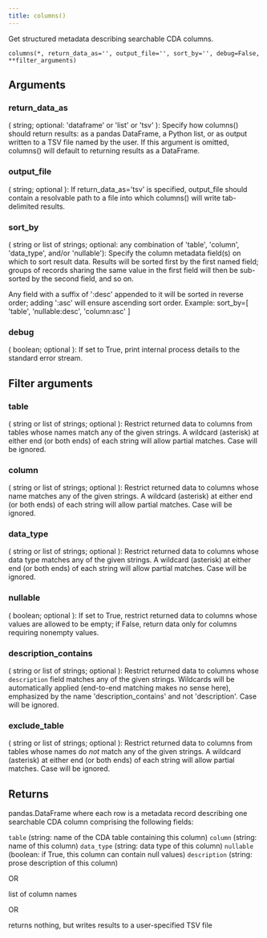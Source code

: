 ```yaml
---
title: columns()
---
```


Get structured metadata describing searchable CDA columns.


`columns(*, return_data_as='', output_file='', sort_by='', debug=False, **filter_arguments)`

## Arguments

### return_data_as 
( string; optional: 'dataframe' or 'list' or 'tsv' ):
Specify how columns() should return results: as a pandas DataFrame,
a Python list, or as output written to a TSV file named by the user.
If this argument is omitted, columns() will default to returning
results as a DataFrame.

### output_file
( string; optional ):
If return_data_as='tsv' is specified, output_file should contain a
resolvable path to a file into which columns() will write
tab-delimited results.

### sort_by
( string or list of strings; optional:
any combination of 'table', 'column', 'data_type',
and/or 'nullable'):
Specify the column metadata field(s) on which to sort result data.
Results will be sorted first by the first named field; groups of
records sharing the same value in the first field will then be
sub-sorted by the second field, and so on.

Any field with a suffix of ':desc' appended to it will be sorted
in reverse order; adding ':asc' will ensure ascending sort order.
Example: sort_by=[ 'table', 'nullable:desc', 'column:asc' ]

### debug
( boolean; optional ):
If set to True, print internal process details to the standard
error stream.

## Filter arguments
### table
( string or list of strings; optional ):
Restrict returned data to columns from tables whose names match any
of the given strings. A wildcard (asterisk) at either end (or both
ends) of each string will allow partial matches. Case will be
ignored.

### column
( string or list of strings; optional ):
Restrict returned data to columns whose name matches any of the
given strings. A wildcard (asterisk) at either end (or both ends)
of each string will allow partial matches. Case will be ignored.

### data_type
( string or list of strings; optional ):
Restrict returned data to columns whose data type matches any of
the given strings. A wildcard (asterisk) at either end (or both
ends) of each string will allow partial matches. Case will be
ignored.

### nullable
( boolean; optional ):
If set to True, restrict returned data to columns whose values are
allowed to be empty; if False, return data only for columns
requiring nonempty values.

### description_contains
( string or list of strings; optional ):
Restrict returned data to columns whose `description` field matches
any of the given strings. Wildcards will be automatically applied
(end-to-end matching makes no sense here), emphasized by the name
'description_contains' and not 'description'. Case will be ignored.

### exclude_table
( string or list of strings; optional ):
Restrict returned data to columns from tables whose names do _not_
match any of the given strings. A wildcard (asterisk) at either end
(or both ends) of each string will allow partial matches. Case will
be ignored.

## Returns
pandas.DataFrame where each row is a metadata record describing one
searchable CDA column comprising the following fields:

`table` (string: name of the CDA table containing this column)
`column` (string: name of this column)
`data_type` (string: data type of this column)
`nullable` (boolean: if True, this column can contain null values)
`description` (string: prose description of this column)

OR 

list of column names

OR 

returns nothing, but writes results to a user-specified TSV file
